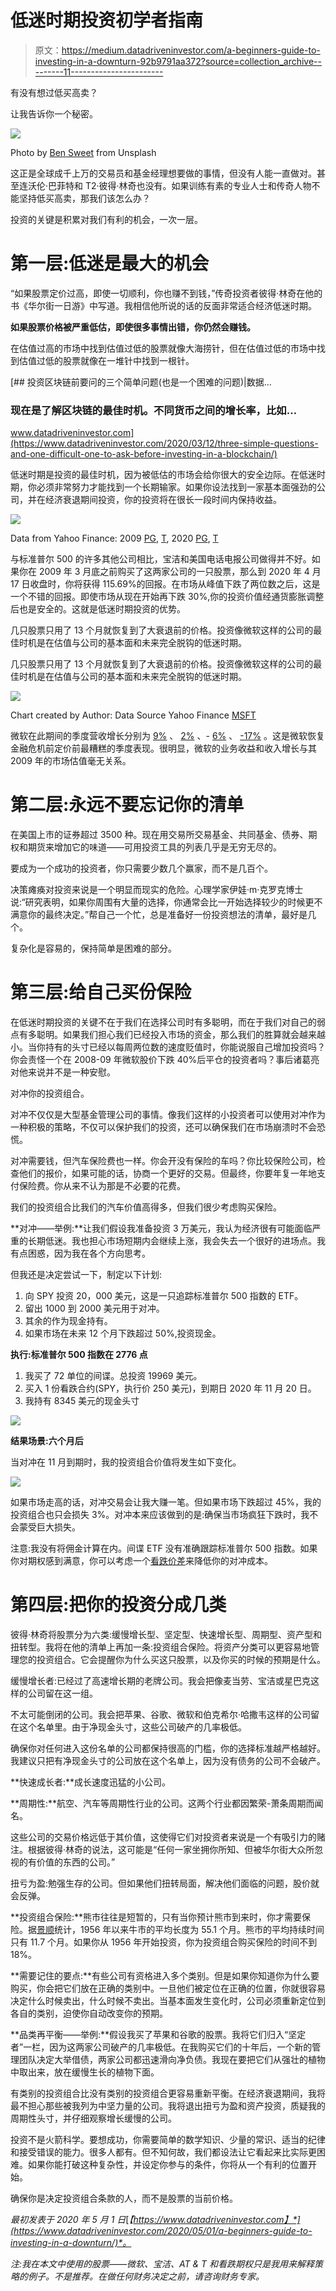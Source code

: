 # 低迷时期投资初学者指南

> 原文：<https://medium.datadriveninvestor.com/a-beginners-guide-to-investing-in-a-downturn-92b9791aa372?source=collection_archive---------11----------------------->

有没有想过低买高卖？

让我告诉你一个秘密。

![](img/be63a68d7620dde850c534e7c25d68b6.png)

Photo by [Ben Sweet](https://unsplash.com/photos/2LowviVHZ-E) from Unsplash

这正是全球成千上万的交易员和基金经理想要做的事情，但没有人能一直做对。甚至连沃伦·巴菲特和 T2·彼得·林奇也没有。如果训练有素的专业人士和传奇人物不能坚持低买高卖，那我们该怎么办？

投资的关键是积累对我们有利的机会，一次一层。

# 第一层:低迷是最大的机会

“如果股票定价过高，即使一切顺利，你也赚不到钱，”传奇投资者彼得·林奇在他的书《华尔街一日游》中写道。我相信他所说的话的反面非常适合经济低迷时期。

**如果股票价格被严重低估，即使很多事情出错，你仍然会赚钱。**

在估值过高的市场中找到估值过低的股票就像大海捞针，但在估值过低的市场中找到估值过低的股票就像在一堆针中找到一根针。

[](https://www.datadriveninvestor.com/2020/03/12/three-simple-questions-and-one-difficult-one-to-ask-before-investing-in-a-blockchain/) [## 投资区块链前要问的三个简单问题(也是一个困难的问题)|数据…

### 现在是了解区块链的最佳时机。不同货币之间的增长率，比如…

www.datadriveninvestor.com](https://www.datadriveninvestor.com/2020/03/12/three-simple-questions-and-one-difficult-one-to-ask-before-investing-in-a-blockchain/) 

低迷时期是投资的最佳时机，因为被低估的市场会给你很大的安全边际。在低迷时期，你必须非常努力才能找到一个长期输家。如果你设法找到一家基本面强劲的公司，并在经济衰退期间投资，你的投资将在很长一段时间内保持收益。

![](img/6d04003c6e23d2904c2be5048f417266.png)

Data from Yahoo Finance: 2009 [PG](https://finance.yahoo.com/quote/PG/history?period1=1235865600&period2=1238457600&interval=1mo&filter=history&frequency=1mo), [T](https://finance.yahoo.com/quote/T/history?period1=1235865600&period2=1238457600&interval=1mo&filter=history&frequency=1mo), 2020 [PG](https://finance.yahoo.com/quote/PG/history?period1=1235865600&period2=1238457600&interval=1mo&filter=history&frequency=1mo), [T](https://finance.yahoo.com/quote/T/history?period1=1200614400&period2=1587168000&interval=1d&filter=history&frequency=1d)

与标准普尔 500 的许多其他公司相比，宝洁和美国电话电报公司做得并不好。如果你在 2009 年 3 月底之前购买了这两家公司的一只股票，那么到 2020 年 4 月 17 日收盘时，你将获得 115.69%的回报。在市场从峰值下跌了两位数之后，这是一个不错的回报。即使市场从现在开始再下跌 30%,你的投资价值经通货膨胀调整后也是安全的。这就是低迷时期投资的优势。

几只股票只用了 13 个月就恢复到了大衰退前的价格。投资像微软这样的公司的最佳时机是在估值与公司的基本面和未来完全脱钩的低迷时期。

几只股票只用了 13 个月就恢复到了大衰退前的价格。投资像微软这样的公司的最佳时机是在估值与公司的基本面和未来完全脱钩的低迷时期。

![](img/9a160b4dde833d97400b3e96a73dcd78.png)

Chart created by Author: Data Source Yahoo Finance [MSFT](https://finance.yahoo.com/quote/MSFT/history?p=MSFT)

微软在此期间的季度营收增长分别为 [9%](https://www.microsoft.com/en-us/Investor/earnings/FY-2009-Q1/press-release-webcast) 、 [2%](https://www.microsoft.com/en-us/Investor/earnings/FY-2009-Q2/press-release-webcast) 、- [6%](https://www.microsoft.com/en-us/Investor/earnings/FY-2009-Q3/press-release-webcast) 、 [-17%](https://www.microsoft.com/en-us/Investor/earnings/FY-2009-Q4/press-release-webcast) 。这是微软恢复金融危机前定价前最糟糕的季度表现。很明显，微软的业务收益和收入增长与其 2009 年的市场估值毫无关系。

# 第二层:永远不要忘记你的清单

在美国上市的证券超过 3500 种。现在用交易所交易基金、共同基金、债券、期权和期货来增加它的味道——可用投资工具的列表几乎是无穷无尽的。

要成为一个成功的投资者，你只需要少数几个赢家，而不是几百个。

决策瘫痪对投资来说是一个明显而现实的危险。心理学家伊娃·m·克罗克博士说:“研究表明，如果你周围有大量的选择，你通常会比一开始选择较少的时候更不满意你的最终决定。”帮自己一个忙，总是准备好一份投资想法的清单，最好是几个。

复杂化是容易的，保持简单是困难的部分。

# 第三层:给自己买份保险

在低迷时期投资的关键不在于我们在选择公司时有多聪明，而在于我们对自己的弱点有多聪明。如果我们担心我们已经投入市场的资金，那么我们的胜算就会越来越小。当你持有的头寸已经以每周两位数的速度贬值时，你能说服自己增加投资吗？你会责怪一个在 2008-09 年微软股价下跌 40%后平仓的投资者吗？事后诸葛亮对他来说并不是一种安慰。

对冲你的投资组合。

对冲不仅仅是大型基金管理公司的事情。像我们这样的小投资者可以使用对冲作为一种积极的策略，不仅可以保护我们的投资，还可以确保我们在市场崩溃时不会恐慌。

对冲需要钱，但汽车保险费也一样。你会开没有保险的车吗？你比较保险公司，检查他们的报价，如果可能的话，协商一个更好的交易。但最终，你要年复一年地支付保险费。你从来不认为那是不必要的花费。

我们的投资组合比我们的汽车价值高得多，但我们很少考虑购买保险。

**对冲——举例:**让我们假设我准备投资 3 万美元，我认为经济很有可能面临严重的长期低迷。我也担心市场短期内会继续上涨，我会失去一个很好的进场点。我有点困惑，因为我在各个方向思考。

但我还是决定尝试一下，制定以下计划:

1.  向 SPY 投资 20，000 美元，这是一只追踪标准普尔 500 指数的 ETF。
2.  留出 1000 到 2000 美元用于对冲。
3.  其余的作为现金持有。
4.  如果市场在未来 12 个月下跌超过 50%,投资现金。

**执行:标准普尔 500 指数在 2776 点**

1.  我买了 72 单位的间谍。总投资 19969 美元。
2.  买入 1 份看跌合约(SPY，执行价 250 美元)，到期日 2020 年 11 月 20 日。
3.  我持有 8345 美元的现金头寸

![](img/000f13c8cb8086b4590c81b2ce312d17.png)

**结果场景:六个月后**

当对冲在 11 月到期时，我的投资组合价值将发生如下变化。

![](img/12c6a6d91c4330ccfc535dbc7e32aa9e.png)

如果市场走高的话，对冲交易会让我大赚一笔。但如果市场下跌超过 45%，我的投资组合也只会损失 3%。对冲本来应该做到的是:确保当市场疯狂下跌时，我不会蒙受巨大损失。

注意:我没有将佣金计算在内。间谍 ETF 没有准确跟踪标准普尔 500 指数。如果你对期权感到满意，你可以考虑一个[看跌价差](https://www.fidelity.com/learning-center/investment-products/options/options-strategy-guide/bear-put-spread)来降低你的对冲成本。

# 第四层:把你的投资分成几类

彼得·林奇将股票分为六类:缓慢增长型、坚定型、快速增长型、周期型、资产型和扭转型。我将在他的清单上再加一条:投资组合保险。将资产分类可以更容易地管理您的投资组合。它会提醒你为什么买这只股票，以及你买的时候的预期是什么。

缓慢增长者:已经过了高速增长期的老牌公司。我会把像麦当劳、宝洁或星巴克这样的公司留在这一组。

不太可能倒闭的公司。我会把苹果、谷歌、微软和伯克希尔·哈撒韦这样的公司留在这个名单里。由于净现金头寸，这些公司破产的几率极低。

确保你对任何进入这份名单的公司都保持很高的门槛，你的选择标准越严格越好。我建议只把有净现金头寸的公司放在这个名单上，因为没有债务的公司不会破产。

**快速成长者:**成长速度迅猛的小公司。

**周期性:**航空、汽车等周期性行业的公司。这两个行业都因繁荣-萧条周期而闻名。

这些公司的交易价格远低于其价值，这使得它们对投资者来说是一个有吸引力的赌注。根据彼得·林奇的说法，这可能是“任何一家坐拥你所知、但被华尔街大众所忽视的有价值的东西的公司。”

扭亏为盈:勉强生存的公司。但如果他们扭转局面，解决他们面临的问题，股价就会反弹。

**投资组合保险:**熊市往往是短暂的，只有当你预计熊市到来时，你才需要保险。据[景顺](https://www.invesco.com/us-rest/contentdetail?contentId=049233173f5c3510VgnVCM100000c2f1bf0aRCRD&audienceType=investors)统计，1956 年以来牛市的平均长度为 55.1 个月。熊市的平均持续时间只有 11.7 个月。如果你从 1956 年开始投资，你为投资组合购买保险的时间不到 18%。

**需要记住的要点:**有些公司有资格进入多个类别。但是如果你知道你为什么要购买，你会把它们放在正确的类别中。一旦他们被定位在正确的位置，你就很容易决定什么时候卖出，什么时候不卖出。当基本面发生变化时，公司必须重新定位到各自的类别，迫使你自动改变你的预期。

**品类再平衡——举例:**假设我买了苹果和谷歌的股票。我将它们归入“坚定者”一栏，因为这两家公司破产的几率极低。在我购买它们的十年后，一个新的管理团队决定大举借债，两家公司都迅速滑向净负债。我现在要把它们从强壮的植物中取出来，放在缓慢生长的植物下面。

有类别的投资组合比没有类别的投资组合更容易重新平衡。在经济衰退期间，我将最不担心那些被我列为中坚力量的公司。我将退出扭亏为盈和资产投资，质疑我的周期性头寸，并仔细观察增长缓慢的公司。

投资不是火箭科学。要想成功，你需要简单的数学知识、少量的常识、适当的纪律和接受错误的能力。很多人都有。但不知何故，我们都设法让它看起来比实际更困难。如果你能打破这种复杂性，并设定你参与的条件，你将从一个有利的位置开始。

确保你是决定投资组合条款的人，而不是股票的当前价格。

*最初发表于 2020 年 5 月 1 日*[*【https://www.datadriveninvestor.com】*](https://www.datadriveninvestor.com/2020/05/01/a-beginners-guide-to-investing-in-a-downturn/)*。*

*注:我在本文中使用的股票——微软、宝洁、AT & T 和看跌期权只是我用来解释策略的例子。不是推荐。在做任何财务决定之前，请咨询财务专家。*